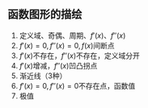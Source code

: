 ## 函数图形的描绘

1. 定义域、奇偶、周期、$f'(x)$、$f''(x)$
2. $f'(x)=0, f''(x)=0, f(x)$间断点
3. $f'(x)$不存在，$f''(x)$不存在，定义域分开
4. $f'(x)$增减，$f''(x)$凹凸拐点
5. 渐近线（3种）
6. $f'(x)=0, f''(x)=0$不存在点，函数值
7. 极值







